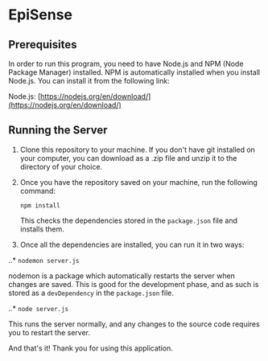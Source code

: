# EpiSense

## Prerequisites
In order to run this program, you need to have Node.js and NPM (Node Package Manager) installed. NPM is automatically installed when you install Node.js. You can install it from the following link:

Node.js: [https://nodejs.org/en/download/](https://nodejs.org/en/download/)

## Running the Server

1. Clone this repository to your machine. If you don't have git installed on your computer, you can download as a .zip file and unzip it to the directory of your choice.

2. Once you have the repository saved on your machine, run the following command:

   `npm install`

   This checks the dependencies stored in the `package.json` file and installs them. 

3. Once all the dependencies are installed, you can run it in two ways:

..* `nodemon server.js`

   nodemon is a package which automatically restarts the server when changes are saved. This is good for the development phase, and as such is stored as a `devDependency` in the `package.json` file.

..* `node server.js`

   This runs the server normally, and any changes to the source code requires you to restart the server.


And that's it! Thank you for using this application.
